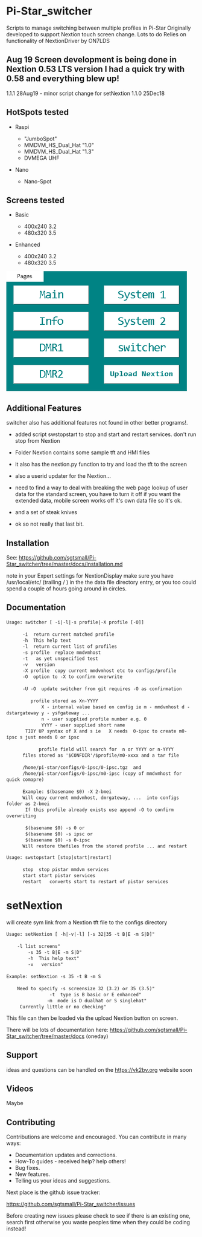 # Pi-Star_switcher
Scripts to manage switching between multiple profiles in Pi-Star
Originally developed to support Nextion touch screen change.
Lots to do
Relies on functionality of NextionDriver by ON7LDS

## Aug 19 Screen development is being done in Nextion 0.53 LTS version I had a quick try with 0.58 and everything blew up!



1.1.1 28Aug19 - minor script change for setNextion
1.1.0 25Dec18


## HotSpots tested

* Raspi
  * "JumboSpot"
  * MMDVM_HS_Dual_Hat "1.0"
  * MMDVM_HS_Dual_Hat "1.3"
  * DVMEGA UHF

* Nano
  * Nano-Spot


## Screens tested

* Basic
  * 400x240 3.2
  * 480x320 3.5

* Enhanced
  * 400x240 3.2
  * 480x320 3.5

![Pi-Star_switcher Menu](docs/images/pss-menu.png?raw=true "Menu Screen")

## Additional Features

switcher also has additional features not found in other better programs!.

* added script swstopstart to stop and start and restart services. don't run stop from Nextion
* Folder Nextion contains some sample tft and HMI files
* it also has the nextion.py function to try and load the tft to the screen
* also a userid updater for the Nextion...
* need to find a way to deal with breaking the web page lookup of user data for the standard screen, you have to turn it off if you want the extended data, mobile screen works off it's own data file so it's ok.

* and a set of steak knives
* ok so not really that last bit.

## Installation

See: https://github.com/sgtsmall/Pi-Star_switcher/tree/master/docs/Installation.md

note in your Expert settings for NextionDisplay  make sure you have /usr/local/etc/  (trailing / ) in the the data file directory entry, or you too could spend a couple of hours going around in circles.

## Documentation

```
Usage: switcher [ -i|-l|-s profile|-X profile [-O]]

      -i  return current matched profile
      -h  This help text
      -l  return current list of profiles
      -s profile  replace mmdvmhost
      -t   as yet unspecified test
      -v   version
      -X profile  copy current mmdvmhost etc to configs/profile
      -O  option to -X to confirm overwrite

      -U -O  update switcher from git requires -O as confirmation

         profile stored as Xn-YYYY
             X - internal value based on config ie m - mmdvmhost d - dstargateway y - ysfgateway ...
             n - user supplied profile number e.g. 0
             YYYY - user supplied short name
       TIDY UP syntax of X and s ie   X needs  0-ipsc to create m0-ipsc s just needs 0 or ipsc

            profile field will search for  n or YYYY or n-YYYY
      files stored as '$CONFDIR'/$profile/m0-xxxx and a tar file

      /home/pi-star/configs/0-ipsc/0-ipsc.tgz  and
      /home/pi-star/configs/0-ipsc/m0-ipsc (copy of mmdvmhost for quick comapre)

      Example: $(basename $0) -X 2-bmei
      Will copy current mmdvmhost, dmrgateway, ...  into configs folder as 2-bmei
       If this profile already exists use append -O to confirm overwriting

       $(basename $0) -s 0 or
       $(basename $0) -s ipsc or
       $(basename $0) -s 0-ipsc
      Will restore thefiles from the stored profile ... and restart
```

```
Usage: swstopstart [stop|start|restart]

      stop  stop pistar mmdvm services
      start start pistar services
      restart   converts start to restart of pistar services

```

# setNextion

  will create sym link from a Nextion tft file to the configs directory

```
Usage: setNextion [ -h|-v|-l] [-s 32|35 -t B|E -m S|D]"

	-l list screens"
     	-s 35 -t B|E -m S|D"
     	-h  This help text"
     	-v   version"

Example: setNextion -s 35 -t B -m S

	Need to specify -s screensize 32 (3.2) or 35 (3.5)"
              	-t  type is B basic or E enhanced"
   	           -m  mode is D dualhat or S singlehat"
     Currently little or no checking"
```

This file can then be loaded via the upload Nextion button on screen.



There will be lots of documentation here: https://github.com/sgtsmall/Pi-Star_switcher/tree/master/docs (oneday)

## Support


ideas and questions can be handled on the https://vk2bv.org website soon

## Videos

Maybe

## Contributing

Contributions are welcome and encouraged.  You can contribute in many ways:

* Documentation updates and corrections.
* How-To guides - received help?  help others!
* Bug fixes.
* New features.
* Telling us your ideas and suggestions.

Next place is the github issue tracker:

https://github.com/sgtsmall/Pi-Star_switcher/issues

Before creating new issues please check to see if there is an existing one, search first otherwise you waste peoples time when they could be coding instead!
